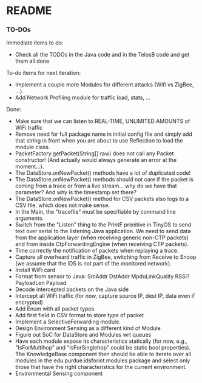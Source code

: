 # README #

### TO-DOs ###

Immediate items to do:
* Check all the TODOs in the Java code and in the TelosB code and get them all done


To-do items for next iteration:
* Implement a couple more Modules for different attacks (Wifi vs ZigBee, ...).
* Add Network Profiling module for traffic load, stats, ...



Done:


* Make sure that we can listen to REAL-TIME, UNLIMITED AMOUNTS of WiFi traffic
* Remove need for full package name in initial config file and simply add that string in front when you are about to use Reflection to load the module class.
* PacketFactory.getPacket(String[] raw) does not call any Packet constructor! (And actually would always generate an error at the moment...).
* The DataStore.onNewPacket() methods have a lot of duplicated code!
* The DataStore.onNewPacket() methods should not care if the packet is coming from a trace or from a live stream... why do we have that parameter? And why is the timestamp set there?
* The DataStore.onNewPacket() method for CSV packets also logs to a CSV file, which does not make sense.
* In the Main, the "tracefile" must be specifiable by command line arguments.
* Switch from the "Listen" thing to the PrintF primitive in TinyOS to send text over serial to the listening Java application. We need to send data from the application layer (when receiving generic non-CTP packets) and from inside CtpForwardingEngine (when receiving CTP packets).
* Time correctly the notification of packets when replaying a trace.
* Capture all overheard traffic in ZigBee, switching from Receive to Snoop (we assume that the IDS is not part of the monitored network).
* Install WiFi card
* Format from sensor to Java: SrcAddr DstAddr MpduLinkQuality RSSI? PayloadLen Payload
* Decode intercepted packets on the Java side
* Intercept all WiFi traffic (for now, capture source IP, dest IP, data even if encrypted)
* Add Enum with all packet types
* Add first field in CSV format to store type of packet
* Implement a SelectiveForwarding module.
* Design Environment Sensing as a different kind of Module
* Figure out SoC for DataStore and Modules wrt queues
* Have each module expose its characteristics statically (for now, e.g., "IsForMultihop" and "IsForSinglehop" could be static bool properties). The KnowledgeBase component then should be able to iterate over all modules in the edu.purdue.idsforiot.modules package and select only those that have the right characteristics for the current environment.
* Environmental Sensing component